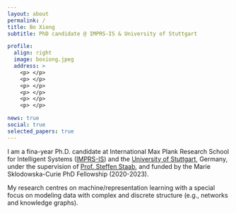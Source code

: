 ```yaml
---
layout: about
permalink: /
title: Bo Xiong
subtitle: PhD candidate @ IMPRS-IS & University of Stuttgart

profile:
  align: right
  image: boxiong.jpeg
  address: >
    <p> </p>
    <p> </p>
    <p> </p>
    <p> </p>
    <p> </p>
    <p> </p>

news: true
social: true
selected_papers: true
---
```


I am a fina-year Ph.D. candidate at International Max Plank Research School for Intelligent Systems ([IMPRS-IS](https://imprs.is.mpg.de/)) and the [University of Stuttgart](https://www.uni-stuttgart.de/en/), Germany, under the supervision of [Prof. Steffen Staab](https://www.southampton.ac.uk/people/5xf8n2/professor-steffen-staab), and funded by the Marie Sklodowska-Curie PhD Fellowship (2020-2023).

My research centres on machine/representation learning with a special focus on modeling data with complex and discrete structure (e.g.,  networks and knowledge graphs). 




